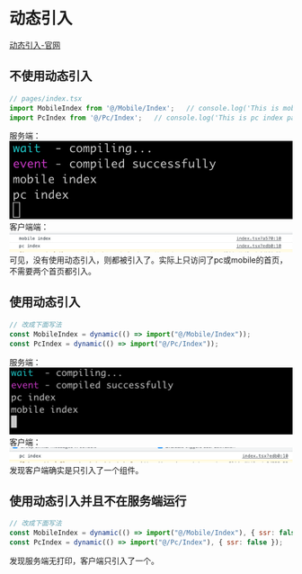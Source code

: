 # 动态引入
[动态引入-官网](https://nextjs.org/docs/advanced-features/dynamic-import)
## 不使用动态引入
```js
// pages/index.tsx
import MobileIndex from '@/Mobile/Index';	// console.log('This is mobile index page.')
import PcIndex from '@/Pc/Index';	// console.log('This is pc index page.')
```
服务端：
![服务端](../assets/sc_3.png)
客户端端：
![客户端](../assets/sc_4.png)
可见，没有使用动态引入，则都被引入了。实际上只访问了pc或mobile的首页，不需要两个首页都引入。
## 使用动态引入
```js
// 改成下面写法
const MobileIndex = dynamic(() => import("@/Mobile/Index"));
const PcIndex = dynamic(() => import("@/Pc/Index"));
```
服务端：
![服务端](../assets/sc_20211010_223536.png)
客户端：
![客户端](../assets/sc_20211010_223814.png)
发现客户端确实是只引入了一个组件。
## 使用动态引入并且不在服务端运行

```js
// 改成下面写法
const MobileIndex = dynamic(() => import("@/Mobile/Index"), { ssr: false });
const PcIndex = dynamic(() => import("@/Pc/Index"), { ssr: false });
```
发现服务端无打印，客户端只引入了一个。
